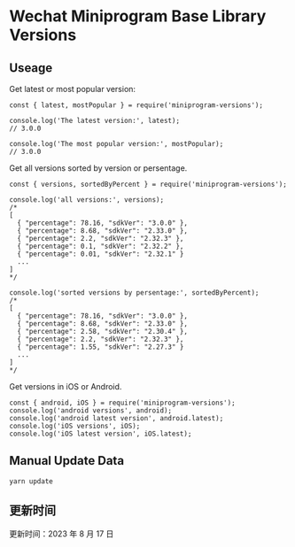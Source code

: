 
# Wechat Miniprogram Base Library Versions

## Useage

Get latest or most popular version:

```;
const { latest, mostPopular } = require('miniprogram-versions');

console.log('The latest version:', latest);
// 3.0.0

console.log('The most popular version:', mostPopular);
// 3.0.0

```

Get all versions sorted by version or persentage.

```
const { versions, sortedByPercent } = require('miniprogram-versions');

console.log('all versions:', versions);
/*
[
  { "percentage": 78.16, "sdkVer": "3.0.0" },
  { "percentage": 8.68, "sdkVer": "2.33.0" },
  { "percentage": 2.2, "sdkVer": "2.32.3" },
  { "percentage": 0.1, "sdkVer": "2.32.2" },
  { "percentage": 0.01, "sdkVer": "2.32.1" }
  ...
]
*/

console.log('sorted versions by persentage:', sortedByPercent);
/*
[
  { "percentage": 78.16, "sdkVer": "3.0.0" },
  { "percentage": 8.68, "sdkVer": "2.33.0" },
  { "percentage": 2.58, "sdkVer": "2.30.4" },
  { "percentage": 2.2, "sdkVer": "2.32.3" },
  { "percentage": 1.55, "sdkVer": "2.27.3" }
  ...
]
*/
```

Get versions in iOS or Android.

```
const { android, iOS } = require('miniprogram-versions');
console.log('android versions', android);
console.log('android latest version', android.latest);
console.log('iOS versions', iOS);
console.log('iOS latest version', iOS.latest);
```

## Manual Update Data

```
yarn update
```

## 更新时间

更新时间：2023 年 8 月 17 日
